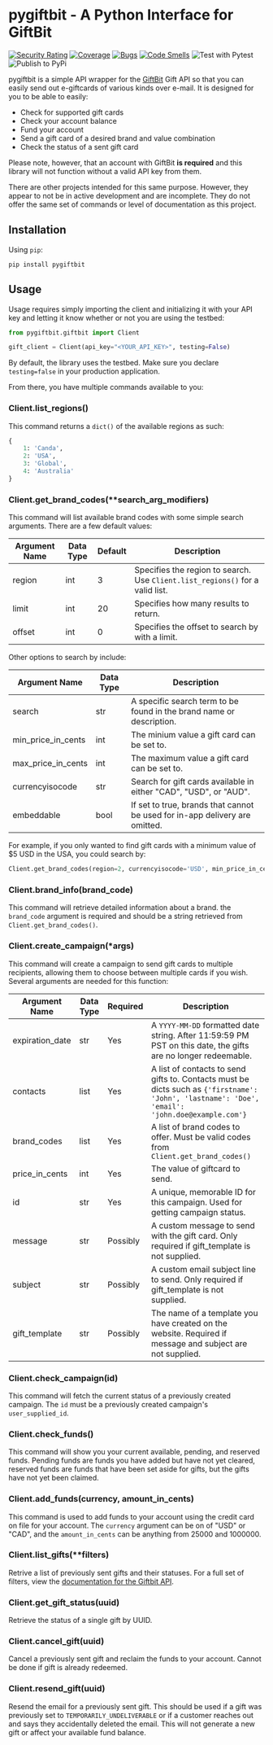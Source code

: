 # pygiftbit - A Python Interface for GiftBit

[![Security Rating](https://sonarcloud.io/api/project_badges/measure?project=DonaldKBrown_pygiftbit&metric=security_rating)](https://sonarcloud.io/dashboard?id=DonaldKBrown_pygiftbit)
[![Coverage](https://sonarcloud.io/api/project_badges/measure?project=DonaldKBrown_pygiftbit&metric=coverage)](https://sonarcloud.io/dashboard?id=DonaldKBrown_pygiftbit)
[![Bugs](https://sonarcloud.io/api/project_badges/measure?project=DonaldKBrown_pygiftbit&metric=bugs)](https://sonarcloud.io/dashboard?id=DonaldKBrown_pygiftbit)
[![Code Smells](https://sonarcloud.io/api/project_badges/measure?project=DonaldKBrown_pygiftbit&metric=code_smells)](https://sonarcloud.io/dashboard?id=DonaldKBrown_pygiftbit)
![Test with Pytest](https://github.com/DonaldKBrown/pygiftbit/workflows/Test%20With%20Pytest/badge.svg)
![Publish to PyPi](https://github.com/DonaldKBrown/pygiftbit/workflows/Publish%20to%20%PyPi/badge.svg)

pygiftbit is a simple API wrapper for the [GiftBit](https://giftbit.com) Gift API so that you can easily send out e-giftcards of various kinds over e-mail. It is designed for you to be able to easily:

* Check for supported gift cards
* Check your account balance
* Fund your account
* Send a gift card of a desired brand and value combination
* Check the status of a sent gift card

Please note, however, that an account with GiftBit **is required** and this library will not function without a valid API key from them.

There are other projects intended for this same purpose. However, they appear to not be in active development and are incomplete. They do not offer the same set of commands or level of documentation as this project.

## Installation

Using `pip`:

```
pip install pygiftbit
```

## Usage

Usage requires simply importing the client and initializing it with your API key and letting it know whether or not you are using the testbed:

```python
from pygiftbit.giftbit import Client

gift_client = Client(api_key="<YOUR_API_KEY>", testing=False)
```

By default, the library uses the testbed. Make sure you declare `testing=false` in your production application.

From there, you have multiple commands available to you:

### Client.list_regions()

This command returns a `dict()` of the available regions as such:

```python
{
    1: 'Canda',
    2: 'USA',
    3: 'Global',
    4: 'Australia'
}
```

### Client.get_brand_codes(**search_arg_modifiers)

This command will list available brand codes with some simple search arguments. There are a few default values:

| Argument Name | Data Type | Default | Description |
| --- | --- | --- | --- |
| region | int | 3 | Specifies the region to search. Use `Client.list_regions()` for a valid list. |
| limit | int | 20 | Specifies how many results to return. |
| offset | int | 0 | Specifies the offset to search by with a limit. |

Other options to search by include:

| Argument Name | Data Type | Description |
| --- | --- | --- |
| search | str | A specific search term to be found in the brand name or description. |
| min_price_in_cents | int | The minium value a gift card can be set to. |
| max_price_in_cents | int | The maximum value a gift card can be set to. |
| currencyisocode | str | Search for gift cards available in either "CAD", "USD", or "AUD". |
| embeddable | bool | If set to true, brands that cannot be used for in-app delivery are omitted. |

For example, if you only wanted to find gift cards with a minimum value of $5 USD in the USA, you could search by:

```python
Client.get_brand_codes(region=2, currencyisocode='USD', min_price_in_cents=500)
```

### Client.brand_info(brand_code)

This command will retrieve detailed information about a brand. the `brand_code` argument is required and should be a string retrieved from `Client.get_brand_codes()`.

### Client.create_campaign(*args)

This command will create a campaign to send gift cards to multiple recipients, allowing them to choose between multiple cards if you wish. Several arguments are needed for this function:

| Argument Name | Data Type | Required | Description |
| --- | --- | --- | --- |
| expiration_date | str | Yes | A `YYYY-MM-DD` formatted date string. After 11:59:59 PM PST on this date, the gifts are no longer redeemable. |
| contacts | list | Yes | A list of contacts to send gifts to. Contacts must be dicts such as `{'firstname': 'John', 'lastname': 'Doe', 'email': 'john.doe@example.com'}` |
| brand_codes | list | Yes | A list of brand codes to offer. Must be valid codes from `Client.get_brand_codes()` |
| price_in_cents | int | Yes | The value of giftcard to send. |
| id | str | Yes | A unique, memorable ID for this campaign. Used for getting campaign status. |
| message | str | Possibly | A custom message to send with the gift card. Only required if gift_template is not supplied. |
| subject | str | Possibly | A custom email subject line to send. Only required if gift_template is not supplied. |
| gift_template | str | Possibly | The name of a template you have created on the website. Required if message and subject are not supplied. |

### Client.check_campaign(id)

This command will fetch the current status of a previously created campaign. The `id` must be a previously created campaign's `user_supplied_id`.

### Client.check_funds()

This command will show you your current available, pending, and reserved funds. Pending funds are funds you have added but have not yet cleared, reserved funds are funds that have been set aside for gifts, but the gifts have not yet been claimed.

### Client.add_funds(currency, amount_in_cents)

This command is used to add funds to your account using the credit card on file for your account. The `currency` argument can be on of "USD" or "CAD", and the `amount_in_cents` can be anything from 25000 and 1000000.

### Client.list_gifts(**filters)

Retrive a list of previously sent gifts and their statuses. For a full set of filters, view the [documentation for the Giftbit API](https://www.giftbit.com/giftbitapi/#/reference/1/gifts/list-gifts).

### Client.get_gift_status(uuid)

Retrieve the status of a single gift by UUID.

### Client.cancel_gift(uuid)

Cancel a previously sent gift and reclaim the funds to your account. Cannot be done if gift is already redeemed.

### Client.resend_gift(uuid)

Resend the email for a previously sent gift. This should be used if a gift was previously set to `TEMPORARILY_UNDELIVERABLE` or if a customer reaches out and says they accidentally deleted the email. This will not generate a new gift or affect your available fund balance.